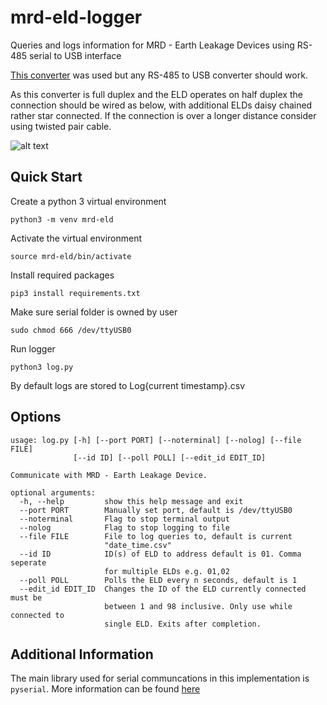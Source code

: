 # mrd-eld-logger
Queries and logs information for MRD - Earth Leakage Devices using RS-485 serial to USB interface

[This converter](https://www.jaycar.com.au/usb-port-to-rs-485-422-converter-with-automatic-detect-serial-signal-rate/p/XC4136) was used but any RS-485 to USB converter should work.

As this converter is full duplex and the ELD operates on half duplex the connection should be wired as below, with additional ELDs daisy chained rather star connected. If the connection is over a longer distance consider using twisted pair cable.

![alt text](https://github.com/bpmil3/mrd-eld-logger/blob/master/RS485%20Half%20Duplex.JPG)

## Quick Start
Create a python 3 virtual environment

`python3 -m venv mrd-eld`

Activate the virtual environment

`source mrd-eld/bin/activate`

Install required packages

`pip3 install requirements.txt`

Make sure serial folder is owned by user

`sudo chmod 666 /dev/ttyUSB0`

Run logger

`python3 log.py`

By default logs are stored to Log{current timestamp}.csv

## Options
```
usage: log.py [-h] [--port PORT] [--noterminal] [--nolog] [--file FILE]
              [--id ID] [--poll POLL] [--edit_id EDIT_ID]

Communicate with MRD - Earth Leakage Device.

optional arguments:
  -h, --help         show this help message and exit
  --port PORT        Manually set port, default is /dev/ttyUSB0
  --noterminal       Flag to stop terminal output
  --nolog            Flag to stop logging to file
  --file FILE        File to log queries to, default is current
                     "date_time.csv"
  --id ID            ID(s) of ELD to address default is 01. Comma seperate
                     for multiple ELDs e.g. 01,02
  --poll POLL        Polls the ELD every n seconds, default is 1
  --edit_id EDIT_ID  Changes the ID of the ELD currently connected must be
                     between 1 and 98 inclusive. Only use while connected to
                     single ELD. Exits after completion.
```
## Additional Information

The main library used for serial communcations in this implementation is `pyserial`. More information can be found [here](https://pyserial.readthedocs.io/en/latest/pyserial_api.html)
